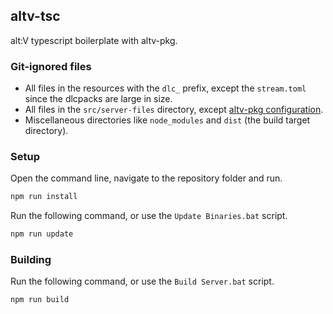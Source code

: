 ## altv-tsc
alt:V typescript boilerplate with altv-pkg.
### Git-ignored files
- All files in the resources with the `dlc_` prefix, except the `stream.toml` since the dlcpacks are large in size.
- All files in the `src/server-files` directory, except [altv-pkg configuration](https://github.com/altmp/altv-pkg).
- Miscellaneous directories like `node_modules` and `dist` (the build target directory).
### Setup
Open the command line, navigate to the repository folder and run.
```bash
npm run install
```
Run the following command, or use the `Update Binaries.bat` script.
```bash
npm run update
```
### Building
Run the following command, or use the `Build Server.bat` script.
```bash
npm run build
```